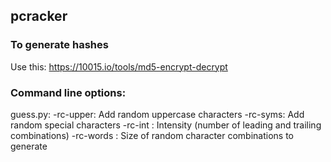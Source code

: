 ## pcracker

### To generate hashes

Use this: https://10015.io/tools/md5-encrypt-decrypt

### Command line options:

guess.py:
    -rc-upper: Add random uppercase characters
    -rc-syms:  Add random special characters
    -rc-int <int>: Intensity (number of leading and trailing combinations)
    -rc-words <int>: Size of random character combinations to generate
